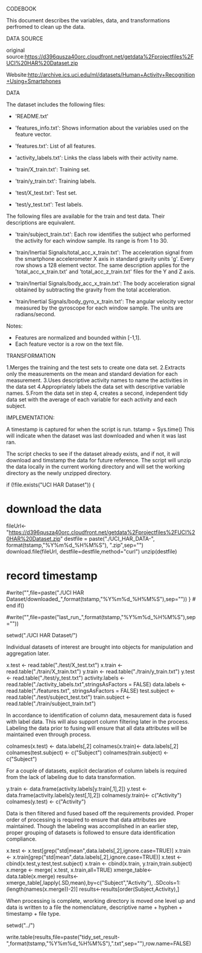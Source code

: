 CODEBOOK

This document describes the variables, data, and transformations perfromed to clean up the data.

DATA SOURCE

original source:https://d396qusza40orc.cloudfront.net/getdata%2Fprojectfiles%2FUCI%20HAR%20Dataset.zip 

Website:http://archive.ics.uci.edu/ml/datasets/Human+Activity+Recognition+Using+Smartphones 

DATA

The dataset includes the following files:

- 'README.txt'

- 'features_info.txt': Shows information about the variables used on the feature vector.

- 'features.txt': List of all features.

- 'activity_labels.txt': Links the class labels with their activity name.

- 'train/X_train.txt': Training set.

- 'train/y_train.txt': Training labels.

- 'test/X_test.txt': Test set.

- 'test/y_test.txt': Test labels.

The following files are available for the train and test data. Their descriptions are equivalent. 

- 'train/subject_train.txt': Each row identifies the subject who performed the activity for each window sample. Its range is from 1 to 30. 

- 'train/Inertial Signals/total_acc_x_train.txt': The acceleration signal from the smartphone accelerometer X axis in standard gravity units 'g'. Every row shows a 128 element vector. The same description applies for the 'total_acc_x_train.txt' and 'total_acc_z_train.txt' files for the Y and Z axis. 

- 'train/Inertial Signals/body_acc_x_train.txt': The body acceleration signal obtained by subtracting the gravity from the total acceleration. 

- 'train/Inertial Signals/body_gyro_x_train.txt': The angular velocity vector measured by the gyroscope for each window sample. The units are radians/second. 

Notes: 
- Features are normalized and bounded within [-1,1].
- Each feature vector is a row on the text file.

TRANSFORMATION

1.Merges the training and the test sets to create one data set.
2.Extracts only the measurements on the mean and standard deviation for each measurement. 
3.Uses descriptive activity names to name the activities in the data set
4.Appropriately labels the data set with descriptive variable names. 
5.From the data set in step 4, creates a second, independent tidy data set with the average of each variable for each activity and each subject.

IMPLEMENTATION:

A timestamp is captured for when the script is run. 
tstamp = Sys.time()
This will indicate when the dataset was last downloaded and when it was last ran.

The script checks to see if the dataset already exists, and if not, it will download and timstamp the 
data for future reference. The script will unzip the data locally in the current working
directory and will set the working directory as the newly unzipped directory.

if (!file.exists("UCI HAR Dataset")) {
  # download the data
  fileUrl<- "https://d396qusza40orc.cloudfront.net/getdata%2Fprojectfiles%2FUCI%20HAR%20Dataset.zip"
  destfile = paste("./UCI_HAR_DATA-", format(tstamp,"%Y%m%d_%H%M%S"), ".zip",sep="")
  download.file(fileUrl, destfile=destfile,method="curl")
  unzip(destfile)
  # record timestamp
  #write("",file=paste("./UCI HAR Dataset/downloaded_",format(tstamp,"%Y%m%d_%H%M%S"),sep=""))
} # end if()

#write("",file=paste("last_run_",format(tstamp,"%Y%m%d_%H%M%S"),sep=""))

setwd("./UCI HAR Dataset/")

Individual datasets of interest are brought into objects for manipulation and
aggregation later.

x.test          <- read.table("./test/X_test.txt")
x.train         <- read.table("./train/X_train.txt")
y.train         <- read.table("./train/y_train.txt")
y.test          <- read.table("./test/y_test.txt")
activity.labels <- read.table("./activity_labels.txt",stringsAsFactors = FALSE)
data.labels     <- read.table("./features.txt", stringsAsFactors = FALSE)
test.subject    <- read.table("./test/subject_test.txt")
train.subject   <- read.table("./train/subject_train.txt")


In accordance to identification of column data, mesaurement data is fused with 
label data. This will also support column filtering later in the process. Labeling 
the data prior to fusing will ensure that all data attributes will be maintained
even through process.

colnames(x.test) <- data.labels[,2]
colnames(x.train)<- data.labels[,2]
colnames(test.subject) <- c("Subject")
colnames(train.subject) <- c("Subject")

For a couple of datasets, explicit declaration of column labels is required from the
lack of labeling due to data transformation.

y.train <- data.frame(activity.labels[y.train[,1],2])
y.test  <- data.frame(activity.labels[y.test[,1],2])
colnames(y.train)<- c("Activity")
colnames(y.test) <- c("Activity")

Data is then filtered and fused based off the requirements provided. Proper order of processing
is required to ensure that data attributes are maintained. Though the labeling was accomplished
in an earlier step, proper grouping of datasets is followed to ensure data identification compliance.
  
x.test  <- x.test[grep("std|mean",data.labels[,2],ignore.case=TRUE)]
x.train <- x.train[grep("std|mean",data.labels[,2],ignore.case=TRUE)]
x.test  <- cbind(x.test,y.test,test.subject)
x.train <- cbind(x.train, y.train,train.subject)
x.merge <- merge( x.test, x.train,all=TRUE)
xmerge_table<-data.table(x.merge)
results<-xmerge_table[,lapply(.SD,mean),by=c("Subject","Activity"), .SDcols=1:(length(names(x.merge))-2)]
results<-results[order(Subject,Activity),]

When processing is complete, wrorking directory is moved one level up and data is written to a file the nomenclature,
descriptive name + hyphen + timestamp + file type.

setwd("../")

write.table(results,file=paste("tidy_set_result-",format(tstamp,"%Y%m%d_%H%M%S"),".txt",sep=""),row.name=FALSE)




